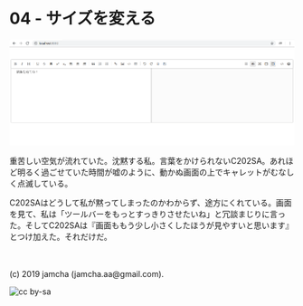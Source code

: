 

# 04 - サイズを変える

![screenwidth](./img/screenwidth.png)

重苦しい空気が流れていた。沈黙する私。言葉をかけられないC202SA。あれほど明るく過ごせていた時間が嘘のように、動かぬ画面の上でキャレットがむなしく点滅している。

C202SAはどうして私が黙ってしまったのかわからず、途方にくれている。画面を見て、私は「ツールバーをもっとすっきりさせたいね」と冗談まじりに言った。そしてC202SAは『画面ももう少し小さくしたほうが見やすいと思います』とつけ加えた。それだけだ。

<br>
<br>
(c) 2019 jamcha (jamcha.aa@gmail.com).

![cc by-sa](https://i.creativecommons.org/l/by-sa/4.0/88x31.png)

